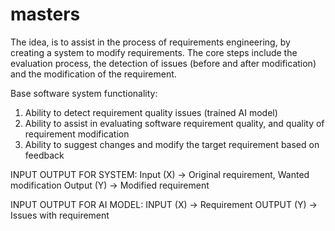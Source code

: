 # masters

The idea, is to assist in the process of requirements engineering, by creating a system to modify requirements.
The core steps include the evaluation process, the detection of issues (before and after modification) and the modification of the requirement.

Base software system functionality:
  1. Ability to detect requirement quality issues (trained AI model)
  2. Ability to assist in evaluating software requirement quality, and quality of requirement modification
  3. Ability to suggest changes and modify the target requirement based on feedback

INPUT OUTPUT FOR SYSTEM:
Input (X) -> Original requirement, Wanted modification
Output (Y) -> Modified requirement

INPUT OUTPUT FOR AI MODEL:
INPUT (X) -> Requirement
OUTPUT (Y) -> Issues with requirement
